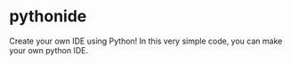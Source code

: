 # pythonide
Create your own IDE using Python! In this very simple code, you can make your own python IDE.
